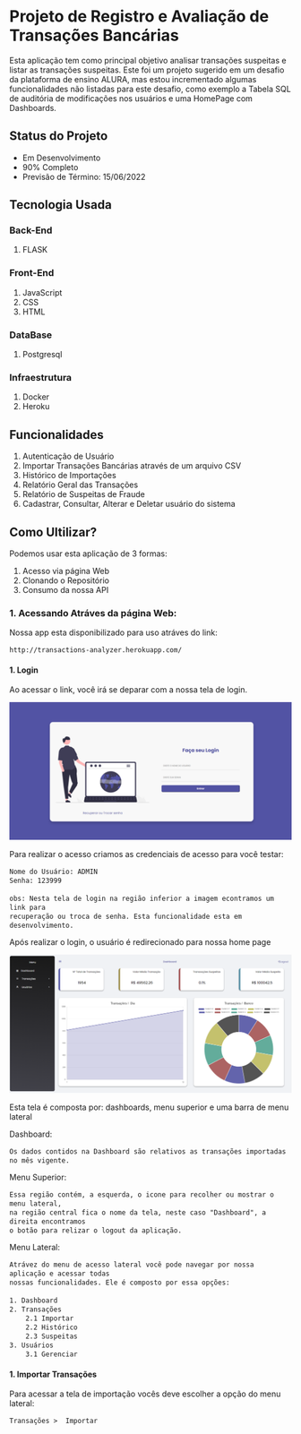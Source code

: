 # Projeto de Registro e Avaliação de Transações Bancárias
Esta aplicação tem como principal objetivo analisar transações suspeitas e listar
as transações suspeitas. Este foi um projeto sugerido em um desafio da plataforma
de ensino ALURA, mas estou incrementado algumas funcionalidades não listadas
para este desafio, como exemplo a Tabela SQL de auditória de modificações
nos usuários e uma HomePage com Dashboards.

## Status do Projeto
 - Em Desenvolvimento
 - 90% Completo
 - Previsão de Término: 15/06/2022

## Tecnologia Usada
### Back-End
 1. FLASK
### Front-End
 1. JavaScript
 2. CSS
 3. HTML
### DataBase
 1. Postgresql
### Infraestrutura
 1. Docker
 2. Heroku

## Funcionalidades
1. Autenticação de Usuário
2. Importar Transações Bancárias através de um arquivo CSV
3. Histórico de Importações
4. Relatório Geral das Transações
5. Relatório de Suspeitas de Fraude
6. Cadastrar, Consultar, Alterar e Deletar usuário do sistema


## Como Ultilizar?
Podemos usar esta aplicação de 3 formas:
1. Acesso via página Web
2. Clonando o Repositório
3. Consumo da nossa API

### 1. Acessando Atráves da página Web:
Nossa app esta disponibilizado para uso atráves do link: 
    
    http://transactions-analyzer.herokuapp.com/

#### 1. Login
Ao acessar o link, você irá se deparar com a nossa tela de login.

![](readme/images/login.png)

Para realizar o acesso criamos as credenciais de acesso para você testar:

    Nome do Usuário: ADMIN
    Senha: 123999

    obs: Nesta tela de login na região inferior a imagem econtramos um link para
    recuperação ou troca de senha. Esta funcionalidade esta em desenvolvimento.


Após realizar o login, o usuário é redirecionado para nossa home page

![img.png](readme/images/home-page.png)

Esta tela é composta por: dashboards, menu superior e uma barra de menu lateral

Dashboard:

    Os dados contidos na Dashboard são relativos as transações importadas no mês vigente. 

Menu Superior:

    Essa região contém, a esquerda, o icone para recolher ou mostrar o menu lateral,
    na região central fica o nome da tela, neste caso "Dashboard", a direita encontramos
    o botão para relizar o logout da aplicação.

Menu Lateral:

    Atrávez do menu de acesso lateral você pode navegar por nossa aplicação e acessar todas
    nossas funcionalidades. Ele é composto por essa opções:
    
    1. Dashboard
    2. Transações
        2.1 Importar
        2.2 Histórico
        2.3 Suspeitas
    3. Usuários
        3.1 Gerenciar

#### 1. Importar Transações
Para acessar a tela de importação vocês deve escolher a opção do menu lateral:

    Transações >  Importar